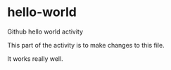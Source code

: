 # hello-world
Github hello world activity  

This part of the activity is to make changes to this file. 

It works really well.

